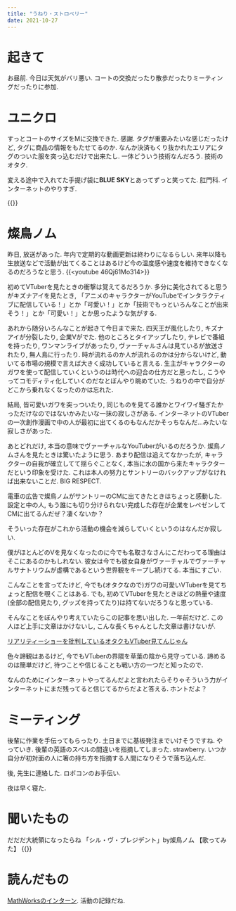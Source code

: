 ```yaml
---
title: "うねり・ストロベリー"
date: 2021-10-27
---
```


# 起きて
お昼前. 今日は天気がバリ悪い. コートの交換だったり散歩だったりミーティングだったりに参加.

# ユニクロ
すっとコートのサイズをMに交換できた. 感謝. タグが重要みたいな感じだったけど, タグに商品の情報をもたせてるのか. なんか決済もくり抜かれたエリアにタグのついた服を突っ込むだけで出来たし. 一体どういう技術なんだろう. 技術のオタク.

変える途中で入れてた手提げ袋に**BLUE SKY**とあってずっと笑ってた. 肛門科. インターネットのやりすぎ.

{{<tweet user="dango_bot" id="1453240926042791939">}}
# 燦鳥ノム
昨日, 放送があった. 年内で定期的な動画更新は終わりになるらしい. 来年以降も生放送などで活動が出てくることはあるけど今の温度感や速度を維持できなくなるのだろうなと思う.
{{<youtube 46Qj61Mo314>}}

初めてVTuberを見たときの衝撃は覚えてるだろうか. 多分に美化されてると思うがキズナアイを見たとき, 「アニメのキャラクターがYouTubeでインタラクティブに配信している！」とか「可愛い！」とか「技術でもっといろんなことが出来そう！」とか「可愛い！」とか思ったような気がする.

あれから随分いろんなことが起きて今日まで来た. 四天王が風化したり, キズナアイが分裂したり, 企業Vがでた. 他のところとタイアップしたり, テレビで番組を持ったり, ワンマンライブがあったり, ヴァーチャルさんは見ているが放送されたり, 無人島に行ったり. 時が流れるのか人が流れるのかは分からないけど, 動いてる市場の規模で言えば大きく成功していると言える. 生主がキャラクターのガワを使って配信していくというのは時代への迎合の仕方だと思ったし, こうやってコモディティ化していくのだなとぼんやり眺めていた. うねりの中で自分がどこから乗れなくなったのかは忘れた.

結局, 皆可愛いガワを突っついたり, 同じものを見てる誰かとワイワイ騒ぎたかっただけなのではないかみたいな一抹の寂しさがある. インターネットのVTuberの一次創作漫画で中の人が最初に出てくるのもなんだかそっちなんだ...みたいな寂しさがあった.

あとどれだけ, 本当の意味でヴァーチャルなYouTuberがいるのだろうか. 燦鳥ノムさんを見たときは驚いたように思う. あまり配信は追えてなかったが, キャラクターの自我が確立してて揺らぐことなく, 本当に水の国から来たキャラクターだという印象を受けた. これは本人の努力とサントリーのバックアップがなければ出来ないことだ. BIG RESPECT.

電車の広告で燦鳥ノムがサントリーのCMに出てきたときはちょっと感動した. 設定と中の人, もう誰にも切り分けられない完成した存在が企業をレペゼンしてCMに出てるんだぜ？凄くないか？

そういった存在がこれから活動の機会を減らしていくというのはなんだか寂しい.

僕がほとんどのVを見なくなったのに今でも名取さなさんにこだわってる理由はそこにあるのかもしれない. 彼女は今でも彼女自身がヴァーチャルでヴァーチャルサナトリウムが虚構であるという世界観をキープし続けてる. 本当にすごい.

こんなことを言ってたけど, 今でも(オタクなので)ガワの可愛いVTuberを見てちょっと配信を覗くことはある. でも, 初めてVTuberを見たときほどの熱量や速度(全部の配信見たり, グッズを持ってたり)は持てないだろうなと思っている.

そんなことをぼんやり考えていたらこの記事を思い出した. 一年前だけど. この人ほど上手に文章はかけないし, こんな長くちゃんとした文章は書けないが.

[リアリティーショーを批判しているオタクもVTuber見てんじゃん](https://not-miso-inside.netlify.app/blog/better-stop-watching-vtuber/)

色々諦観はあるけど, 今でもVTuberの界隈を草葉の陰から見守っている. 諦めるのは簡単だけど, 待つことや信じることも戦い方の一つだと知ったので.

なんのためにインターネットやってるんだよと言われたらそりゃそういう力がインターネットにまだ残ってると信じてるからだよと答える. ホントだよ？
# ミーティング
後輩に作業を手伝ってもらったり. 土日までに基板発注までいけそうですね. やっていき. 後輩の英語のスペルの間違いを指摘してしまった. strawberry. いつか自分が初対面の人に箸の持ち方を指摘する人間になりそうで落ち込んだ.

後, 先生に連絡した. ロボコンのお手伝い.

夜は早く寝た.
# 聞いたもの
だだだ大統領になったらね 「シル・ヴ・プレジデント」by燦鳥ノム 【歌ってみた】
{{<youtube Psinjf0j9nY>}}

# 読んだもの
[MathWorksのインターン](https://blogs.mathworks.com/japan-community/2021/10/27/mathworks-japan-internship-2021/). 活動の記録だね.